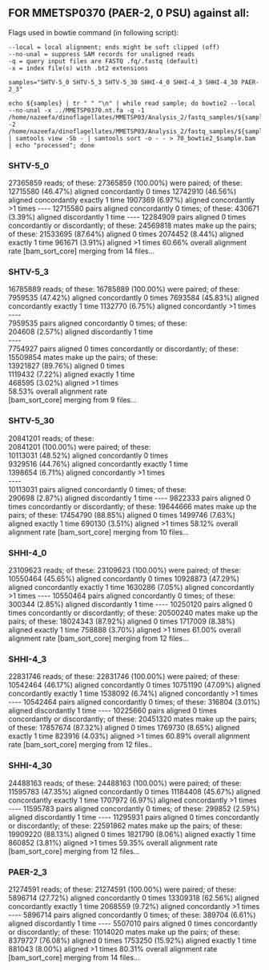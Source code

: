 ## FOR MMETSP0370 (PAER-2, 0 PSU) against all:

Flags used in bowtie command (in following script):

    --local = local alignment; ends might be soft clipped (off)
    --no-unal = suppress SAM records for unaligned reads
    -q = query input files are FASTQ .fq/.fastq (default)
    -x = index file(s) with .bt2 extensions
    
```
samples="SHTV-5_0 SHTV-5_3 SHTV-5_30 SHHI-4_0 SHHI-4_3 SHHI-4_30 PAER-2_3"
```
```
echo ${samples} | tr " " "\n" | while read sample; do bowtie2 --local --no-unal -x ../MMETSP0370.nt.fa -q -1 /home/nazeefa/dinoflagellates/MMETSP03/Analysis_2/fastq_samples/${sample}_1.fastq.gz -2 /home/nazeefa/dinoflagellates/MMETSP03/Analysis_2/fastq_samples/${sample}_2.fastq.gz | samtools view -Sb - | samtools sort -o - - > 70_bowtie2_$sample.bam | echo "processed"; done
```
### SHTV-5_0

27365859 reads; of these:
  27365859 (100.00%) were paired; of these:
    12715580 (46.47%) aligned concordantly 0 times
    12742910 (46.56%) aligned concordantly exactly 1 time
    1907369 (6.97%) aligned concordantly >1 times
    ----
    12715580 pairs aligned concordantly 0 times; of these:
      430671 (3.39%) aligned discordantly 1 time
    ----
    12284909 pairs aligned 0 times concordantly or discordantly; of these:
      24569818 mates make up the pairs; of these:
        21533695 (87.64%) aligned 0 times
        2074452 (8.44%) aligned exactly 1 time
        961671 (3.91%) aligned >1 times
60.66% overall alignment rate
[bam_sort_core] merging from 14 files...

### SHTV-5_3

16785889 reads; of these:
  16785889 (100.00%) were paired; of these:
    7959535 (47.42%) aligned concordantly 0 times
    7693584 (45.83%) aligned concordantly exactly 1 time
    1132770 (6.75%) aligned concordantly >1 times
    ----                                                                                                                                                           
    7959535 pairs aligned concordantly 0 times; of these:                                                                                                          
      204608 (2.57%) aligned discordantly 1 time                                                                                                                   
    ----                                                                                                                                                           
    7754927 pairs aligned 0 times concordantly or discordantly; of these:                                                                                          
      15509854 mates make up the pairs; of these:                                                                                                                  
        13921827 (89.76%) aligned 0 times                                                                                                                          
        1119432 (7.22%) aligned exactly 1 time                                                                                                                     
        468595 (3.02%) aligned >1 times                                                                                                                            
58.53% overall alignment rate                                                                                                                                      
[bam_sort_core] merging from 9 files... 

### SHTV-5_30

20841201 reads; of these:                                                                                                                                          
  20841201 (100.00%) were paired; of these:                                                                                                                        
    10113031 (48.52%) aligned concordantly 0 times                                                                                                                 
    9329516 (44.76%) aligned concordantly exactly 1 time                                                                                                           
    1398654 (6.71%) aligned concordantly >1 times                                                                                                                  
    ----                                                                                                                                                           
    10113031 pairs aligned concordantly 0 times; of these:                                                                                                         
      290698 (2.87%) aligned discordantly 1 time
    ----
    9822333 pairs aligned 0 times concordantly or discordantly; of these:
      19644666 mates make up the pairs; of these:
        17454790 (88.85%) aligned 0 times
        1499746 (7.63%) aligned exactly 1 time
        690130 (3.51%) aligned >1 times
58.12% overall alignment rate
[bam_sort_core] merging from 10 files...

### SHHI-4_0

23109623 reads; of these:
  23109623 (100.00%) were paired; of these:
    10550464 (45.65%) aligned concordantly 0 times
    10928873 (47.29%) aligned concordantly exactly 1 time
    1630286 (7.05%) aligned concordantly >1 times
    ----
    10550464 pairs aligned concordantly 0 times; of these:
      300344 (2.85%) aligned discordantly 1 time
    ----
    10250120 pairs aligned 0 times concordantly or discordantly; of these:
      20500240 mates make up the pairs; of these:
        18024343 (87.92%) aligned 0 times
        1717009 (8.38%) aligned exactly 1 time
        758888 (3.70%) aligned >1 times
61.00% overall alignment rate
[bam_sort_core] merging from 12 files...

### SHHI-4_3

22831746 reads; of these:
  22831746 (100.00%) were paired; of these:
    10542464 (46.17%) aligned concordantly 0 times
    10751190 (47.09%) aligned concordantly exactly 1 time
    1538092 (6.74%) aligned concordantly >1 times
    ----
    10542464 pairs aligned concordantly 0 times; of these:
      316804 (3.01%) aligned discordantly 1 time
    ----
    10225660 pairs aligned 0 times concordantly or discordantly; of these:
      20451320 mates make up the pairs; of these:
        17857674 (87.32%) aligned 0 times
        1769730 (8.65%) aligned exactly 1 time
        823916 (4.03%) aligned >1 times
60.89% overall alignment rate
[bam_sort_core] merging from 12 files..

### SHHI-4_30

24488163 reads; of these:
  24488163 (100.00%) were paired; of these:
    11595783 (47.35%) aligned concordantly 0 times
    11184408 (45.67%) aligned concordantly exactly 1 time
    1707972 (6.97%) aligned concordantly >1 times
    ----
    11595783 pairs aligned concordantly 0 times; of these:
      299852 (2.59%) aligned discordantly 1 time
    ----
    11295931 pairs aligned 0 times concordantly or discordantly; of these:
      22591862 mates make up the pairs; of these:
        19909220 (88.13%) aligned 0 times
        1821790 (8.06%) aligned exactly 1 time
        860852 (3.81%) aligned >1 times
59.35% overall alignment rate
[bam_sort_core] merging from 12 files...

### PAER-2_3

21274591 reads; of these:
  21274591 (100.00%) were paired; of these:
    5896714 (27.72%) aligned concordantly 0 times
    13309318 (62.56%) aligned concordantly exactly 1 time
    2068559 (9.72%) aligned concordantly >1 times
    ----
    5896714 pairs aligned concordantly 0 times; of these:
      389704 (6.61%) aligned discordantly 1 time
    ----
    5507010 pairs aligned 0 times concordantly or discordantly; of these:
      11014020 mates make up the pairs; of these:
        8379727 (76.08%) aligned 0 times
        1753250 (15.92%) aligned exactly 1 time
        881043 (8.00%) aligned >1 times
80.31% overall alignment rate
[bam_sort_core] merging from 14 files...
